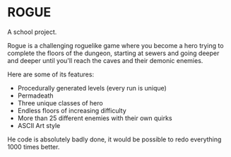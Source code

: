 # ROGUE

A school project.

Rogue is a challenging roguelike game where you become a hero trying to complete
the floors of the dungeon, starting at sewers and going deeper and deeper
until you'll reach the caves and their demonic enemies.

Here are some of its features:

 * Procedurally generated levels (every run is unique)
 * Permadeath
 * Three unique classes of hero
 * Endless floors of increasing difficulty
 * More than 25 different enemies with their own quirks
 * ASCII Art style

He code is absolutely badly done, it would be possible to redo everything 1000 times better.

